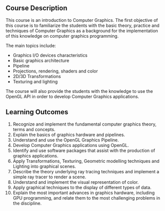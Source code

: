 ## Course Description
This course is an introduction to Computer Graphics. The first objective of this course is to familiarize the students with the basic theory, practice and techniques of Computer Graphics as a background for the implementation of this knowledge on computer graphics programming. 

The main topics include:
* Graphics I/O devices characteristics
* Basic graphics architecture
* Pipeline
* Projections, rendering, shaders and color
* 2D/3D Transformations 
* Texturing and lighting

The course will also provide the students with the knowledge to use the OpenGL API in order to develop Computer Graphics applications.

## Learning Outcomes
1.	Recognize and implement the fundamental computer graphics theory, terms and concepts.
2.	Explain the basics of graphics hardware and pipelines.
3.	Understand and use the OpenGL Graphics Pipeline.
4.	Develop Computer Graphics applications using OpenGL.
5.	Identify and use software packages that assist with the production of graphics applications.
6.	Apply Transformations, Texturing, Geometric modelling techniques and Lighting into graphical scenes.
7.	Describe the theory underlying ray tracing techniques and implement a simple ray tracer to render a scene.
8.	Understand and implement the visual representation of color.
9.	Apply graphical techniques to the display of different types of data.
10.	Explain the most important advances in graphics hardware, including GPU programming, and relate them to the most challenging problems in the discipline.
